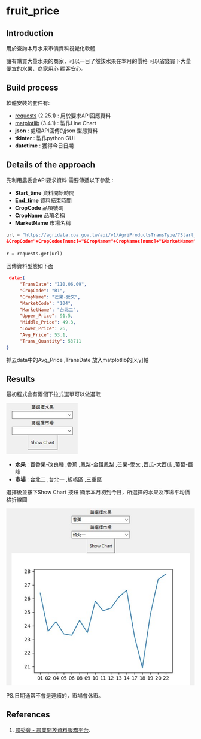 # fruit_price

## Introduction
用於查詢本月水果市價資料視覺化軟體

讓有購買大量水果的商家，可以一目了然該水果在本月的價格
可以省錢買下大量便宜的水果，商家用心 顧客安心。

## Build process
軟體安裝的套件有:
* [requests](https://pypi.org/project/requests/) (2.25.1) : 用於要求API回應資料
* [matplotlib](https://pypi.org/project/matplotlib/) (3.4.1) : 製作Line Chart
* **json** : 處理API回傳的json 型態資料
* **tkinter** : 製作python GUi
* **datetime** : 獲得今日日期

## Details of the approach
先利用農委會API要求資料
需要傳遞以下參數 : 
* **Start_time** 資料開始時間
* **End_time**  資料結束時間
* **CropCode**  品項號碼
* **CropName**  品項名稱
* **MarketName**  市場名稱
```python
url = "https://agridata.coa.gov.tw/api/v1/AgriProductsTransType/?Start_time=110."+month+".01&End_time=110."+month+"."+day+"
&CropCode="+CropCodes[numc]+"&CropName="+CropNames[numc]+"&MarketName="+MarketNames[numm]

r = requests.get(url)
```
回傳資料型態如下面
```json
 data:{
     "TransDate": "110.06.09",
     "CropCode": "R1",
     "CropName": "芒果-愛文",
     "MarketCode": "104",
     "MarketName": "台北二",
     "Upper_Price": 91.5,
     "Middle_Price": 49.3,
     "Lower_Price": 26,
     "Avg_Price": 53.1,
     "Trans_Quantity": 53711
}
```
抓去data中的Avg_Price ,TransDate
放入matplotlib的[x,y]軸

## Results
最初程式會有兩個下拉式選單可以做選取

![image](https://github.com/yachen9991/fruit_price/blob/main/img/combobox.jpg)

* **水果** : 百香果-改良種 ,香蕉 ,鳳梨-金鑽鳳梨 ,芒果-愛文 ,西瓜-大西瓜 ,葡萄-巨峰
* **市場** : 台北二 ,台北一 ,板橋區 ,三重區

選擇後並按下Show Chart 按鈕
顯示本月初到今日，所選擇的水果及市場平均價格折線圖

![image](https://github.com/yachen9991/fruit_price/blob/main/img/result2.jpg)

PS.日期通常不會是連續的，市場會休市。
## References
1. [農委會 - 農業開放資料服務平台](https://agridata.coa.gov.tw/api.aspx#operations-tag-%E4%BA%A4%E6%98%93%E8%A1%8C%E6%83%85).
